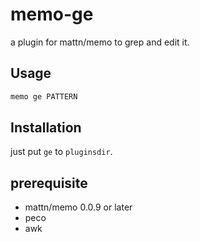 # memo-ge
a plugin for mattn/memo to grep and edit it.

## Usage
```bash
memo ge PATTERN
```

## Installation
just put `ge` to `pluginsdir`.

## prerequisite

* mattn/memo 0.0.9 or later
* peco
* awk
